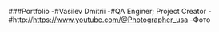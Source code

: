 ###Portfolio
-#Vasilev Dmitrii 
-#QA Enginer; Project Creator
-#http://https://www.youtube.com/@Photographer_usa
-Фото